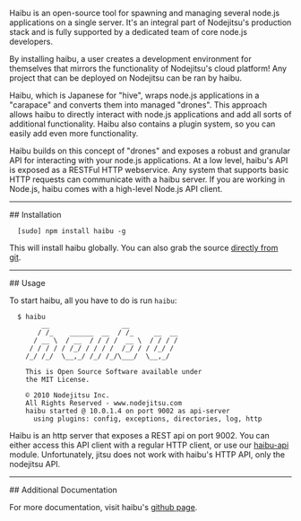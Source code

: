 Haibu is an open-source tool for spawning and managing several node.js applications on a single server. It's an integral part of Nodejitsu's production stack and is fully supported by a dedicated team of core node.js developers.

By installing haibu, a user creates a development environment for themselves that mirrors the functionality of Nodejitsu's cloud platform! Any project that can be deployed on Nodejitsu can be ran by haibu.

Haibu, which is Japanese for "hive", wraps node.js applications in a "carapace" and converts them into managed "drones". This approach allows haibu to directly interact with node.js applications and add all sorts of additional functionality. Haibu also contains a plugin system, so you can easily add even more functionality.

Haibu builds on this concept of "drones" and exposes a robust and granular API for interacting with your node.js applications. At a low level, haibu's API is exposed as a RESTFul HTTP webservice. Any system that supports basic HTTP requests can communicate with a haibu server. If you are working in Node.js, haibu comes with a high-level Node.js API client.

<hr>
## Installation

```
  [sudo] npm install haibu -g
```

This will install haibu globally. You can also grab the source [directly from git](https://github.com/nodejitsu/haibu).

<hr>
## Usage

To start haibu, all you have to do is run `haibu`:

```
  $ haibu 
        __                  __               
       / /_    ______  __  / /_     __  __   
      / __ \  / __  / / / /  __ \  / / / /   
     / / / / / /_/ / / / /  /_/ / / /_/ /    
    /_/ /_/  \__,_/ /_/ /_/\___/  \__,_/     
  
    This is Open Source Software available under
    the MIT License.
  
    © 2010 Nodejitsu Inc.
    All Rights Reserved - www.nodejitsu.com
    haibu started @ 10.0.1.4 on port 9002 as api-server
      using plugins: config, exceptions, directories, log, http
```

Haibu is an http server that exposes a REST api on port 9002. You can either access this API client with a regular HTTP client, or use our [haibu-api](https://github.com/nodejitsu/haibu-api/tree/master/node.js) module. Unfortunately, jitsu does not work with haibu's HTTP API, only the nodejitsu API.

<hr>
## Additional Documentation

For more documentation, visit haibu's [github page](https://github.com/nodejitsu/haibu).

[meta:title]: <> (Run it yourself With Haibu)